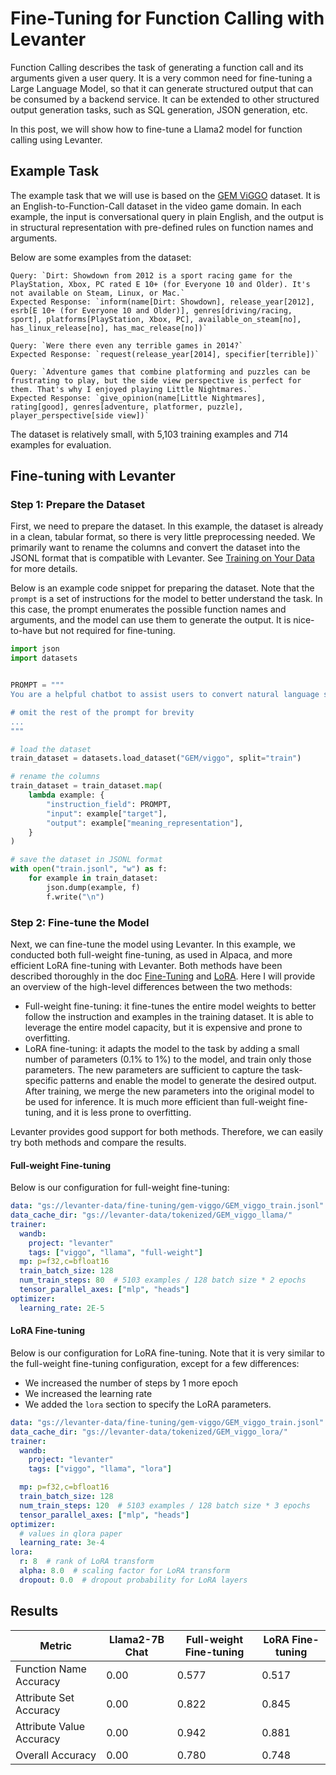 # Fine-Tuning for Function Calling with Levanter

Function Calling describes the task of generating a function call and its arguments given a user query. 
It is a very common need for fine-tuning a Large Language Model, so that it can generate structured output that can be consumed by a backend service. 
It can be extended to other structured output generation tasks, such as SQL generation, JSON generation, etc.

In this post, we will show how to fine-tune a Llama2 model for function calling using Levanter. 

## Example Task
The example task that we will use is based on the [GEM ViGGO](https://huggingface.co/datasets/GEM/viggo) dataset. 
It is an English-to-Function-Call dataset in the video game domain. In each example, the input is conversational query in plain English, and the output is in structural representation with pre-defined rules on function names and arguments. 

Below are some examples from the dataset:

```
Query: `Dirt: Showdown from 2012 is a sport racing game for the PlayStation, Xbox, PC rated E 10+ (for Everyone 10 and Older). It's not available on Steam, Linux, or Mac.`
Expected Response: `inform(name[Dirt: Showdown], release_year[2012], esrb[E 10+ (for Everyone 10 and Older)], genres[driving/racing, sport], platforms[PlayStation, Xbox, PC], available_on_steam[no], has_linux_release[no], has_mac_release[no])`

Query: `Were there even any terrible games in 2014?`
Expected Response: `request(release_year[2014], specifier[terrible])`

Query: `Adventure games that combine platforming and puzzles can be frustrating to play, but the side view perspective is perfect for them. That's why I enjoyed playing Little Nightmares.`
Expected Response: `give_opinion(name[Little Nightmares], rating[good], genres[adventure, platformer, puzzle], player_perspective[side view])`
```

The dataset is relatively small, with 5,103 training examples and 714 examples for evaluation.

## Fine-tuning with Levanter

### Step 1: Prepare the Dataset

First, we need to prepare the dataset. 
In this example, the dataset is already in a clean, tabular format, so there is very little preprocessing needed.
We primarily want to rename the columns and convert the dataset into the JSONL format that is compatible with Levanter.
See [Training on Your Data](docs/Training-on-Your-Data.md) for more details.


Below is an example code snippet for preparing the dataset. 
Note that the `prompt` is a set of instructions for the model to better understand the task. 
In this case, the prompt enumerates the possible function names and arguments, and the model can use them to generate the output. 
It is nice-to-have but not required for fine-tuning.

```python
import json
import datasets


PROMPT = """
You are a helpful chatbot to assist users to convert natural language sentences into function call.

# omit the rest of the prompt for brevity
... 
"""

# load the dataset
train_dataset = datasets.load_dataset("GEM/viggo", split="train")

# rename the columns
train_dataset = train_dataset.map(
    lambda example: {
        "instruction_field": PROMPT,
        "input": example["target"],
        "output": example["meaning_representation"],
    }
)

# save the dataset in JSONL format
with open("train.jsonl", "w") as f:
    for example in train_dataset:
        json.dump(example, f)
        f.write("\n")
```

### Step 2: Fine-tune the Model

Next, we can fine-tune the model using Levanter. 
In this example, we conducted both full-weight fine-tuning, as used in Alpaca, and more efficient LoRA fine-tuning with Levanter. 
Both methods have been described thoroughly in the doc [Fine-Tuning](docs/Fine-Tuning.md) and [LoRA](docs/LoRA.md). Here I will provide an overview of the high-level differences between the two methods:
- Full-weight fine-tuning: it fine-tunes the entire model weights to better follow the instruction and examples in the training dataset. It is able to leverage the entire  model capacity, but it is expensive and prone to overfitting. 
- LoRA fine-tuning: it adapts the model to the task by adding a small number of parameters (0.1% to 1%) to the model, and train only those parameters. The new parameters are sufficient to capture the task-specific patterns and enable the model to generate the desired output. After training, we merge the new parameters into the original model to be used for inference. It is much more efficient than full-weight fine-tuning, and it is less prone to overfitting.

Levanter provides good support for both methods. Therefore, we can easily try both methods and compare the results.

#### Full-weight Fine-tuning

Below is our configuration for full-weight fine-tuning:

```yaml
data: "gs://levanter-data/fine-tuning/gem-viggo/GEM_viggo_train.jsonl"
data_cache_dir: "gs://levanter-data/tokenized/GEM_viggo_llama/"
trainer:
  wandb:
    project: "levanter"
    tags: ["viggo", "llama", "full-weight"]
  mp: p=f32,c=bfloat16
  train_batch_size: 128
  num_train_steps: 80  # 5103 examples / 128 batch size * 2 epochs
  tensor_parallel_axes: ["mlp", "heads"]
optimizer:
  learning_rate: 2E-5
```

#### LoRA Fine-tuning

Below is our configuration for LoRA fine-tuning. Note that it is very similar to the full-weight fine-tuning configuration, except for a few differences:
- We increased the number of steps by 1 more epoch
- We increased the learning rate
- We added the `lora` section to specify the LoRA parameters.

```yaml
data: "gs://levanter-data/fine-tuning/gem-viggo/GEM_viggo_train.jsonl"
data_cache_dir: "gs://levanter-data/tokenized/GEM_viggo_lora/"
trainer:
  wandb:
    project: "levanter"
    tags: ["viggo", "llama", "lora"]

  mp: p=f32,c=bfloat16
  train_batch_size: 128
  num_train_steps: 120  # 5103 examples / 128 batch size * 3 epochs
  tensor_parallel_axes: ["mlp", "heads"]
optimizer:
  # values in qlora paper
  learning_rate: 3e-4
lora:
  r: 8  # rank of LoRA transform
  alpha: 8.0  # scaling factor for LoRA transform
  dropout: 0.0  # dropout probability for LoRA layers
```

## Results

| Metric | Llama2-7B Chat | Full-weight Fine-tuning | LoRA Fine-tuning |
| ------------------------ | ---- | ----- | ----- |
| Function Name Accuracy   | 0.00 | 0.577 | 0.517 |
| Attribute Set Accuracy   | 0.00 | 0.822 | 0.845 |
| Attribute Value Accuracy | 0.00 | 0.942 | 0.881 |
| Overall Accuracy         | 0.00 | 0.780 | 0.748 |
